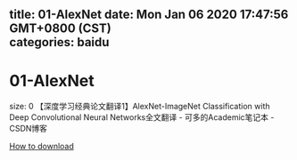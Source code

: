 
title: 01-AlexNet
date: Mon Jan 06 2020 17:47:56 GMT+0800 (CST)    
categories: baidu
---

# 01-AlexNet
size: 0
 【深度学习经典论文翻译1】AlexNet-ImageNet Classification with Deep Convolutional Neural Networks全文翻译 - 可多的Academic笔记本 - CSDN博客
 

[How to download](https://bpcam.bemobtrk.com/go/2ceec3aa-1ca2-46d6-b9ff-aaa5c184517c?jno=1440)